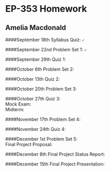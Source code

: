 # EP-353 Homework 
## Amelia Macdonald

####September 18th
Syllabus Quiz: `✓`

####September 22nd
Problem Set 1: `✓`

####September 29th
Quiz 1: ` `

####October 6th
Problem Set 2: ` `

####October 13th
Quiz 2: ` `

####October 20th
Problem Set 3: ` `

####October 27th
Quiz 3: ` `  
Mock Exam: ` `  
Midterm: ` `  

####November 17th
Problem Set 4: ` `

####November 24th
Quiz 4: ` `

####December 1st
Problem Set 5: ` `  
Final Project Proposal: ` `  

####December 8th
Final Project Status Report: ` `

####December 15th
Final Project Presentation: ` `
